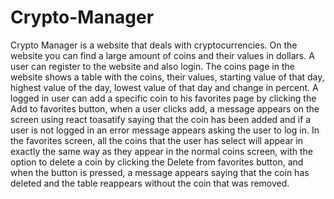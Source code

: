# Crypto-Manager
Crypto Manager is a website that deals with cryptocurrencies. On the website you can find a large amount of coins and their values in dollars.
A user can register to the website and also login. 
The coins page in the website shows a table with the coins, their values, starting value of that day, 
highest value of the day, lowest value of that day and change in percent.
A logged in user can add a specific coin to his favorites page by clicking the Add to favorites button, 
when a user clicks add, a message appears on the screen using react toasatify saying that the coin has been added 
and if a user is not logged in an error message appears asking the user to log in.
In the favorites screen, all the coins that the user has select will appear in exactly the same way as they appear in the normal coins screen,
with the option to delete a coin by clicking the Delete from favorites button,
and when the button is pressed, a message appears saying that the coin has deleted and the table reappears without the coin that was removed.
